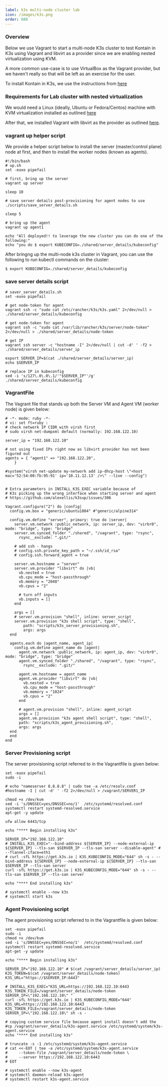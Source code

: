 ```yaml
---
label: k3s multi-node cluster lab
icon: /images/k3s.png
order: 600
---
```


### Overview
Below we use Vagrant to start a multi-node K3s cluster to test Kontain in K3s using Vagrant and libvirt as a provider since we are enabling nested virtualization using KVM.  

A more common use-case is to use VirtualBox as the Vagrant provider, but we haven't really so that will be left as an exercise for the user.

To install Kontain in K3s, we use the instructions from [here](http://localhost:5000/guide/getting_started/install/#on-a-k3s-edge-cluster)

### Requirements for Lab cluster with nested virtualization
We would need a Linux (ideally, Ubuntu or Fedora/Centos) machine with KVM virtualization installed as outlined [here](https://docs.fedoraproject.org/en-US/quick-docs/getting-started-with-virtualization/)

After that, we installed Vagrant with libvirt as the provider as outlined [here](https://developer.fedoraproject.org/tools/vagrant/vagrant-libvirt.html).

### vagrant up helper script
We provide a helper script below to install the server (master/control plane) node at first, and then to install the worker nodes (known as agents).

```
#!/bin/bash
# up.sh
set -euxo pipefail

# first, bring up the server
vagrant up server

sleep 10

# save server details post-provisioning for agent nodes to use
./scripts/save_server_details.sh

sleep 5

# bring up the agent
vagrant up agent1

echo "All deployed!! to leverage the new cluster you can do one of the following:"
echo "you do $ export KUBECONFIG=./shared/server_details/kubeconfig"
```

After bringng up the multi-node k3s cluster in Vagrant, you can use the following to run kubectl commands on the cluster:
```
$ export KUBECONFIG=./shared/server_details/kubeconfig

```

### save server details script
```
# saver_server_details.sh
set -euxo pipefail

# get node-token for agent
vagrant ssh -c "sudo cat /etc/rancher/k3s/k3s.yaml" 2>/dev/null > ./shared/server_details/kubeconfig

# get node-token for agent
vagrant ssh -c "sudo cat /var/lib/rancher/k3s/server/node-token" 2>/dev/null > ./shared/server_details/node-token

# get IP
vagrant ssh server -c "hostname -I" 2>/dev/null | cut -d' ' -f2 > ./shared/server_details/server_ip

export SERVER_IP=$(cat ./shared/server_details/server_ip)
echo $SERVER_IP

# replace IP in kubeconfig
sed -i 's/127\.0\.0\.1/'"$SERVER_IP"'/g' ./shared/server_details/kubeconfig
```

### VagrantFile
The Vagrant file that stands up both the Server VM and Agent VM (worker node) is given below:

```
# -*- mode: ruby -*-
# vi: set ft=ruby :
# check network IP CIDR with virsh first
# sudo virsh net-dumpxml default (normally: 192.168.122.10)

server_ip = "192.168.122.10"

# not using fixed IPs right now as libvirt provider has not been figured out
agents = { "agent1" => "192.168.122.20",
    }

#system("virsh net-update my-network add ip-dhcp-host \"<host mac='52:54:00:fb:95:91' ip='10.11.12.13' />\" --live --config")


# Extra parameters in INSTALL_K3S_EXEC variable because of
# K3s picking up the wrong interface when starting server and agent
# https://github.com/alexellis/k3sup/issues/306

Vagrant.configure("2") do |config|
  config.vm.box = "generic/ubuntu1804" #"generic/alpine314"

  config.vm.define "server", primary: true do |server|
    server.vm.network :public_network, ip: server_ip, dev: "virbr0", mode: "bridge", type: "bridge"
    server.vm.synced_folder "./shared", "/vagrant", type: "rsync",
      rsync__exclude: ".git/"

    # add ssh - hangs
    # config.ssh.private_key_path = "~/.ssh/id_rsa"
    # config.ssh.forward_agent = true

    server.vm.hostname = "server"
    server.vm.provider "libvirt" do |vb|
      vb.nested = true
      vb.cpu_mode = "host-passthrough"
      vb.memory = "2048"
      vb.cpus = "2"

      # turn off inputs
      vb.inputs = []
    end

    args = []
    # server.vm.provision "shell", inline: server_script
    server.vm.provision "k3s shell script", type: "shell",
        path: "scripts/k3s_server_provisioning.sh",
        args: args
  end

  agents.each do |agent_name, agent_ip|
    config.vm.define agent_name do |agent|
      agent.vm.network :public_network, ip: agent_ip, dev: "virbr0", mode: "bridge", type: "bridge"
      agent.vm.synced_folder "./shared", "/vagrant", type: "rsync",
        rsync__exclude: ".git/"

      agent.vm.hostname = agent_name
      agent.vm.provider "libvirt" do |vb|
        vb.nested = true
        vb.cpu_mode = "host-passthrough"
        vb.memory = "1024"
        vb.cpus = "2"
      end

      # agent.vm.provision "shell", inline: agent_script
      args = []
      agent.vm.provision "k3s agent shell script", type: "shell",
      path: "scripts/k3s_agent_provisioning.sh",
      args: args
  end
  end
end
```

### Server Provisioning script
The server provisioning script referred to in the Vagrantfile is given below:

```shell
set -euox pipefail
sudo -i

# echo "nameserver 8.8.8.8" | sudo tee -a /etc/resolv.conf
#hostname -I | cut -d' ' -f2 2>/dev/null > /vagrant/SERVER1_IP

chmod +x /dev/kvm
sed -i 's/DNSSEC=yes/DNSSEC=no/1'  /etc/systemd/resolved.conf
systemctl restart systemd-resolved.service
apt-get -y update

ufw allow 6443/tcp

echo "**** Begin installing k3s"

SERVER_IP="192.168.122.10"
# INSTALL_K3S_EXEC="--bind-address ${SERVER_IP} --node-external-ip ${SERVER_IP} --tls-san $SERVER_IP --tls-san server --disable-agent" # --flannel-iface=eth1
# curl -sfL https://get.k3s.io | K3S_KUBECONFIG_MODE="644" sh -s - --bind-address ${SERVER_IP} --node-external-ip ${SERVER_IP} --tls-san $SERVER_IP --tls-san server
curl -sfL https://get.k3s.io | K3S_KUBECONFIG_MODE="644" sh -s - --tls-san $SERVER_IP --tls-san server

echo "**** End installing k3s"

# systemctl enable --now k3s
# systemctl start k3s
```

### Agent Provisioning script
The agent provisioning script referred to in the Vagrantfile is given below:

```shell
set -euox pipefail
sudo -i
chmod +x /dev/kvm
sed -i 's/DNSSEC=yes/DNSSEC=no/1'  /etc/systemd/resolved.conf
systemctl restart systemd-resolved.service
apt-get -y update

echo "**** Begin installing k3s"

SERVER_IP="192.168.122.10" # $(cat /vagrant/server_details/server_ip)
K3S_TOKEN=$(cat /vagrant/server_details/node-token)
K3S_URL="https://$SERVER_IP:6443"

# INSTALL_K3S_EXEC="K3S_URL=https://192.168.122.10:6443 K3S_TOKEN_FILE=/vagrant/server_details/node-token SERVER_IP=\"192.168.122.10\" "
curl -sfL https://get.k3s.io | K3S_KUBECONFIG_MODE="644" K3S_URL=https://192.168.122.10:6443 K3S_TOKEN_FILE=/vagrant/server_details/node-token SERVER_IP=\"192.168.122.10\" sh -s -

# copying custom service file because agent install doesn't add the 
#cp /vagrant/server_details/k3s-agent.service /etc/systemd/system/k3s-agent.service
echo "**** End installing k3s"

# truncate -s -1 /etc/systemd/system/k3s-agent.service
# cat <<-EOT | tee -a /etc/systemd/system/k3s-agent.service
#     --token-file /vagrant/server_details/node-token \
#     --server https://192.168.122.10:6443
# EOT

# systemctl enable --now k3s-agent
# systemctl daemon-reload k3s-agent
# systemctl restart k3s-agent.service
````